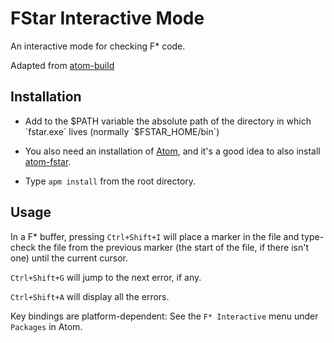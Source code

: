 # FStar Interactive Mode

An interactive mode for checking F\* code.

Adapted from [atom-build](https://atom.io/packages/build)

## Installation

* Add to the $PATH variable the absolute path of the directory in
  which `fstar.exe` lives (normally `$FSTAR_HOME/bin`)

* You also need an installation of [Atom], and it's a good idea to also install [atom-fstar].

* Type `apm install` from the root directory.

## Usage

In a F\* buffer, pressing `Ctrl+Shift+I` will place a marker in the file and 
type-check the file from the previous marker (the start of the file, if there isn't one) 
until the current cursor. 

`Ctrl+Shift+G` will jump to the next error, if any. 

`Ctrl+Shift+A` will display all the errors. 

Key bindings are platform-dependent: See the `F* Interactive` menu under `Packages` in Atom.

[Atom]: https://atom.io
[atom-fstar]: https://github.com/FStarLang/atom-fstar
